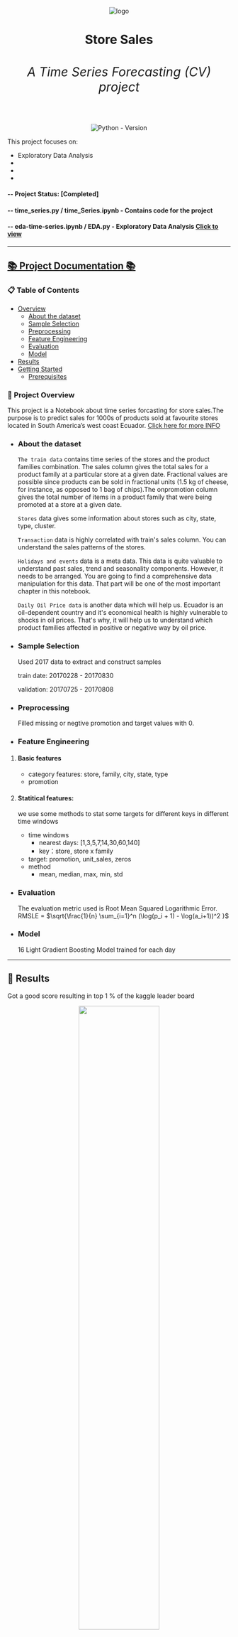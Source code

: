 
<div align="center">

![logo](https://github.com/ShailadhShinde/Time_series/blob/main/assets/header.png)  
<h1 align="center"><strong>Store Sales <h6 align="center">A Time Series Forecasting (CV) project</h6></strong></h1>

![Python - Version](https://img.shields.io/badge/PYTHON-3.9+-blue?style=for-the-badge&logo=python&logoColor=white)

</div>
This project focuses on:

- Exploratory Data Analysis
- 
-
-

#### -- Project Status: [Completed]

#### -- time_series.py / time_Series.ipynb - Contains code for the project

#### -- eda-time-series.ipynb / EDA.py - Exploratory Data Analysis [Click to view](https://www.kaggle.com/code/shailadh/eda-time-series?scriptVersionId=190759981)

----

## [📚 Project Documentation 📚](http://smp.readthedocs.io/)

### 📋 Table of Contents
- [Overview](#overview)
  - [About the dataset](#atd)
  - [Sample Selection](#ss)
  - [Preprocessing](#pp)
  - [Feature Engineering](#fe)
  - [Evaluation](#eval)
  - [Model](#model)
- [Results](#results)
- [Getting Started](#gs)
  - [Prerequisites](#pr)


###  📌 Project Overview  <a name="overview"></a>

This project is a Notebook about time series forcasting for store sales.The purpose is to predict sales for 1000s of products sold at favourite stores located in South America’s west coast Ecuador. [Click here for more INFO](https://www.kaggle.com/competitions/store-sales-time-series-forecasting/data)

- ### About the dataset  <a name="atd"></a>

  `The train data` contains time series of the stores and the product families combination. The sales column gives the total sales for a product family at a particular store at a given date. Fractional values are possible since products can be sold in fractional units (1.5 kg of cheese, for instance, as opposed to 1 bag of chips).The onpromotion column gives the total number of items in a product family that were being promoted at a store at a given date.

  `Stores` data gives some information about stores such as city, state, type, cluster.

  `Transaction` data is highly correlated with train's sales column. You can understand the sales patterns of the stores.

  `Holidays and events` data is a meta data. This data is quite valuable to understand past sales, trend and seasonality components. However, it needs to be arranged. You are going to find a comprehensive data manipulation for this data. That part will be one of the most important chapter in this notebook.

  `Daily Oil Price data` is another data which will help us. Ecuador is an oil-dependent country and it's economical health is highly vulnerable to shocks in oil prices. That's why, it will help us to understand which product families affected in positive or negative way by oil price.

- ### Sample Selection  <a name="ss"></a>

  Used 2017 data to extract and construct samples

  train date: 20170228 - 20170830

  validation: 20170725 - 20170808
- ### Preprocessing  <a name="pp"></a>
  Filled missing or negtive promotion and target values with 0.

- ### Feature Engineering  <a name="fe"></a>
 1. #### Basic features
    * category features: store, family, city, state, type
    * promotion

 2. #### Statitical features:
    we use some methods to stat some targets for different keys in different time windows
    * time windows
      * nearest days: [1,3,5,7,14,30,60,140]
      * key：store, store x family 
    * target: promotion, unit_sales, zeros
    * method
      * mean, median, max, min, std
  
- ### Evaluation  <a name="eval"></a>
  The evaluation metric used is Root Mean Squared Logarithmic Error. RMSLE = $\sqrt{\frac{1}{n} \sum_{i=1}^n (\log(p_i + 1) - \log(a_i+1))^2 }$

- ### Model <a name="model"></a>
    16 Light Gradient Boosting Model trained for each day

----

## 💫 Results <a name="results"></a>

  Got a good score resulting in top 1 % of the kaggle leader board
  
   <p align="center">
  <img width="60%" src="https://github.com/ShailadhShinde/Time_series/blob/main/assets/score.JPG">
 </p>

  
---

## 🚀 Getting Started <a name="gs"></a>

### ✅ Prerequisites <a name="pr"></a>
 
 - <b>Dataset prerequisite for training</b>:
 
 Before starting to train a model, make sure to download the dataset from <a href="https://www.kaggle.com/competitions/store-sales-time-series-forecasting/data" target="_blank">here </a> or add it to your notebook
 ### 🐳 Setting up and Running the project

 Just download/copy the files `time_series.py / time_Series.ipynb ` and `EDA.ipynb / EDA.py ` and run them

  

